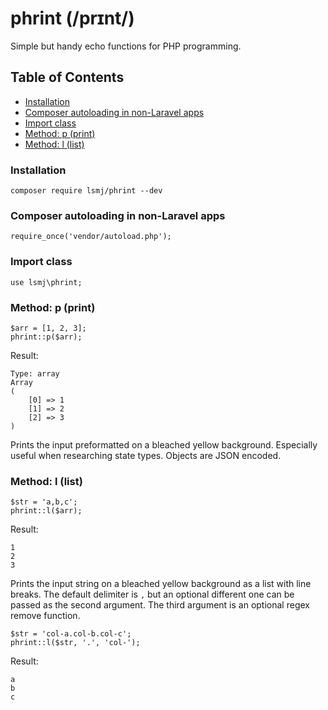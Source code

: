 # phrint (/prɪnt/)

Simple but handy echo functions for PHP programming.

<!-- START doctoc generated TOC please keep comment here to allow auto update -->
<!-- DON'T EDIT THIS SECTION, INSTEAD RE-RUN doctoc TO UPDATE -->
## Table of Contents

- [Installation](#installation)
- [Composer autoloading in non-Laravel apps](#composer-autoloading-in-non-laravel-apps)
- [Import class](#import-class)
- [Method: p (print)](#method-p-print)
- [Method: l (list)](#method-l-list)

<!-- END doctoc generated TOC please keep comment here to allow auto update -->

### Installation

```
composer require lsmj/phrint --dev
```

### Composer autoloading in non-Laravel apps

```
require_once('vendor/autoload.php');
```

### Import class

```
use lsmj\phrint;
```

### Method: p (print)

```
$arr = [1, 2, 3];
phrint::p($arr);
```

Result:

```
Type: array
Array
(
    [0] => 1
    [1] => 2
    [2] => 3
)
```

Prints the input preformatted on a bleached yellow background. Especially useful when researching state types. Objects are JSON encoded.



### Method: l (list)

```
$str = 'a,b,c';
phrint::l($arr);
```

Result:

```
1
2
3
```

Prints the input string on a bleached yellow background as a list with line breaks. The default delimiter is `,` but an optional different one can be passed as the second argument. The third argument is an optional regex remove function.

```
$str = 'col-a.col-b.col-c';
phrint::l($str, '.', 'col-');
```

Result:

```
a
b
c
```